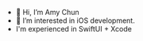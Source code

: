 - 👋 Hi, I’m Amy Chun
- 👀 I’m interested in iOS development. 
- I'm experienced in SwiftUI + Xcode
<!-- - 🌱 I’m currently learning 
- 💞️ I’m looking to collaborate on ...
- 📫 How to reach me ... -->

<!---
yrac34/yrac34 is a ✨ special ✨ repository because its `README.md` (this file) appears on your GitHub profile.
You can click the Preview link to take a look at your changes.
--->
